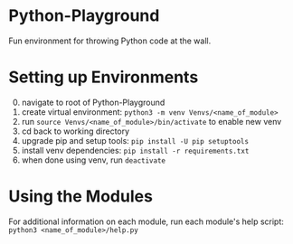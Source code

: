 # Python-Playground
Fun environment for throwing Python code at the wall.

# Setting up Environments
0. navigate to root of Python-Playground
1. create virtual environment: `python3 -m venv Venvs/<name_of_module>`
2. run `source Venvs/<name_of_module>/bin/activate` to enable new venv
3. cd back to working directory
4. upgrade pip and setup tools: `pip install -U pip setuptools`
5. install venv dependencies: `pip install -r requirements.txt`
6. when done using venv, run `deactivate`

# Using the Modules
For additional information on each module, run each module's help script:
`python3 <name_of_module>/help.py`
